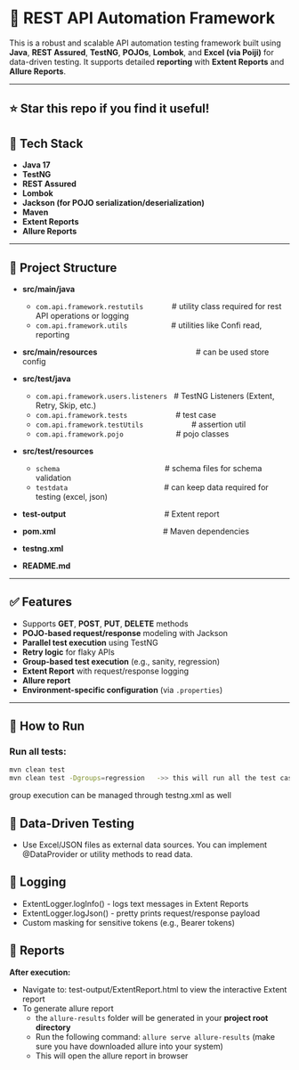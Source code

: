 # 🧪 REST API Automation Framework

This is a robust and scalable API automation testing framework built using **Java**, **REST Assured**, **TestNG**, **POJOs**, **Lombok**, and **Excel (via Poiji)** for data-driven testing. It supports detailed **reporting** with **Extent Reports** and **Allure Reports**.

---
## ⭐ Star this repo if you find it useful!

## 🚀 Tech Stack

- **Java 17**
- **TestNG**
- **REST Assured**
- **Lombok**
- **Jackson (for POJO serialization/deserialization)**
- **Maven**
- **Extent Reports**
- **Allure Reports**

---

## 📁 Project Structure

- **src/main/java**
    - `com.api.framework.restutils` &nbsp;&nbsp;&nbsp;&nbsp;&nbsp;&nbsp;&nbsp;&nbsp;&nbsp;&nbsp;&nbsp;&nbsp;# utility class required for rest API operations or logging
    - `com.api.framework.utils` &nbsp;&nbsp;&nbsp;&nbsp;&nbsp;&nbsp;&nbsp;&nbsp;&nbsp;&nbsp;&nbsp;&nbsp;&nbsp;&nbsp;&nbsp;&nbsp;&nbsp;&nbsp;&nbsp;# utilities like Confi read, reporting
    
- **src/main/resources** &nbsp;&nbsp;&nbsp;&nbsp;&nbsp;&nbsp;&nbsp;&nbsp;&nbsp;&nbsp;&nbsp;&nbsp;&nbsp;&nbsp;&nbsp;&nbsp;&nbsp;&nbsp;&nbsp;&nbsp;&nbsp;&nbsp;&nbsp;&nbsp;&nbsp;&nbsp;&nbsp;&nbsp;&nbsp;&nbsp;&nbsp;&nbsp;&nbsp;&nbsp;&nbsp;&nbsp;&nbsp;&nbsp;&nbsp;&nbsp;&nbsp;&nbsp;&nbsp;&nbsp;# can be used store config

- **src/test/java**
    - `com.api.framework.users.listeners` &nbsp;&nbsp;# TestNG Listeners (Extent, Retry, Skip, etc.)
    - `com.api.framework.tests` &nbsp;&nbsp;&nbsp;&nbsp;&nbsp;&nbsp;&nbsp;&nbsp;&nbsp;&nbsp;&nbsp;&nbsp;&nbsp;&nbsp;&nbsp;&nbsp;&nbsp;&nbsp;&nbsp;&nbsp;&nbsp;# test case
    - `com.api.framework.testUtils` &nbsp;&nbsp;&nbsp;&nbsp;&nbsp;&nbsp;&nbsp;&nbsp;&nbsp;&nbsp;&nbsp;&nbsp;&nbsp;&nbsp;&nbsp;&nbsp;&nbsp;&nbsp;&nbsp;&nbsp;&nbsp;# assertion util
    - `com.api.framework.pojo` &nbsp;&nbsp;&nbsp;&nbsp;&nbsp;&nbsp;&nbsp;&nbsp;&nbsp;&nbsp;&nbsp;&nbsp;&nbsp;&nbsp;&nbsp;&nbsp;&nbsp;&nbsp;&nbsp;&nbsp;&nbsp;&nbsp;&nbsp;# pojo classes

- **src/test/resources**
    - `schema` &nbsp;&nbsp;&nbsp;&nbsp;&nbsp;&nbsp;&nbsp;&nbsp;&nbsp;&nbsp;&nbsp;&nbsp;&nbsp;&nbsp;&nbsp;&nbsp;&nbsp;&nbsp;&nbsp;&nbsp;&nbsp;&nbsp;&nbsp;&nbsp;&nbsp;&nbsp;&nbsp;&nbsp;&nbsp;&nbsp;&nbsp;&nbsp;&nbsp;&nbsp;&nbsp;&nbsp;&nbsp;&nbsp;&nbsp;&nbsp;&nbsp;&nbsp;&nbsp;&nbsp;&nbsp;&nbsp;&nbsp;# schema files for schema validation
    - `testdata` &nbsp;&nbsp;&nbsp;&nbsp;&nbsp;&nbsp;&nbsp;&nbsp;&nbsp;&nbsp;&nbsp;&nbsp;&nbsp;&nbsp;&nbsp;&nbsp;&nbsp;&nbsp;&nbsp;&nbsp;&nbsp;&nbsp;&nbsp;&nbsp;&nbsp;&nbsp;&nbsp;&nbsp;&nbsp;&nbsp;&nbsp;&nbsp;&nbsp;&nbsp;&nbsp;&nbsp;&nbsp;&nbsp;&nbsp;&nbsp;&nbsp;&nbsp;&nbsp;# can keep data required for testing (excel, json)

- **test-output** &nbsp;&nbsp;&nbsp;&nbsp;&nbsp;&nbsp;&nbsp;&nbsp;&nbsp;&nbsp;&nbsp;&nbsp;&nbsp;&nbsp;&nbsp;&nbsp;&nbsp;&nbsp;&nbsp;&nbsp;&nbsp;&nbsp;&nbsp;&nbsp;&nbsp;&nbsp;&nbsp;&nbsp;&nbsp;&nbsp;&nbsp;&nbsp;&nbsp;&nbsp;&nbsp;&nbsp;&nbsp;&nbsp;&nbsp;&nbsp;&nbsp;&nbsp;&nbsp;&nbsp;# Extent report
- **pom.xml** &nbsp;&nbsp;&nbsp;&nbsp;&nbsp;&nbsp;&nbsp;&nbsp;&nbsp;&nbsp;&nbsp;&nbsp;&nbsp;&nbsp;&nbsp;&nbsp;&nbsp;&nbsp;&nbsp;&nbsp;&nbsp;&nbsp;&nbsp;&nbsp;&nbsp;&nbsp;&nbsp;&nbsp;&nbsp;&nbsp;&nbsp;&nbsp;&nbsp;&nbsp;&nbsp;&nbsp;&nbsp;&nbsp;&nbsp;&nbsp;&nbsp;&nbsp;&nbsp;&nbsp;&nbsp;&nbsp;&nbsp;&nbsp;# Maven dependencies
- **testng.xml**
- **README.md**


---

## ✅ Features

- Supports **GET**, **POST**, **PUT**, **DELETE** methods
- **POJO-based request/response** modeling with Jackson
- **Parallel test execution** using TestNG
- **Retry logic** for flaky APIs
- **Group-based test execution** (e.g., sanity, regression)
- **Extent Report** with request/response logging
- **Allure report**
- **Environment-specific configuration** (via `.properties`)

---

## 🔧 How to Run

### Run all tests:

```bash
mvn clean test
mvn clean test -Dgroups=regression   ->> this will run all the test case which has been marked as group=regression
```
group execution can be managed through testng.xml as well

## 🧠 Data-Driven Testing
- Use Excel/JSON files as external data sources. You can implement @DataProvider or utility methods to read data.

## 📜 Logging
- ExtentLogger.logInfo() - logs text messages in Extent Reports
- ExtentLogger.logJson() - pretty prints request/response payload
- Custom masking for sensitive tokens (e.g., Bearer tokens)

## 📂 Reports

**After execution:**
- Navigate to: test-output/ExtentReport.html to view the interactive Extent report 
- To generate allure report 
  - the `allure-results` folder will be generated in your **project root directory**
  - Run the following command: ```allure serve allure-results``` (make sure you have downloaded allure into your system)
  - This will open the allure report in browser
